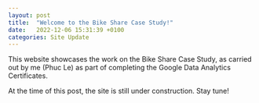```yaml
---
layout: post
title:  "Welcome to the Bike Share Case Study!"
date:   2022-12-06 15:31:39 +0100
categories: Site Update
---
```


This website showcases the work on the Bike Share Case Study, as carried out by me (Phuc Le) as part of completing the Google Data Analytics Certificates.

At the time of this post, the site is still under construction. Stay tune!